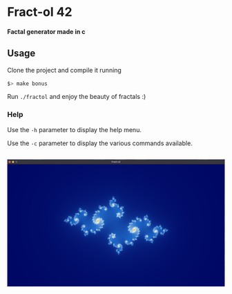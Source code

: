 # Fract-ol 42

#### Factal generator made in c

## Usage

Clone the project and compile it running

```sh
$> make bonus
```

Run `./fractol` and enjoy the beauty of fractals :)

### Help

Use the `-h` parameter to display the help menu.

Use the `-c` parameter to display the various commands available.

## 

![alt text](https://github.com/Maxenceee/fract-ol-42/blob/main/images/img4.png "Julia")

<!-- You can also generate a specific fractal among the following, the Julia set, the Mandelbrot set, the Burningship set or the Apollonian gasket fractal. -->
